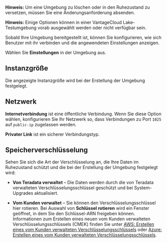 **Hinweis:** Um eine Umgebung zu löschen oder in den Ruhezustand zu versetzen, müssen Sie eine Änderungsanforderung absenden.

**Hinweis:** Einige Optionen können in einer VantageCloud Lake-Testumgebung vorab ausgewählt werden oder nicht verfügbar sein.

Sobald Ihre Umgebung bereitgestellt ist, können Sie konfigurieren, wie sich Benutzer mit ihr verbinden und die angewendeten Einstellungen anzeigen.

Wählen Sie **Einstellungen** in der Umgebung aus.

Instanzgröße
------------

Die angezeigte Instanzgröße wird bei der Erstellung der Umgebung festgelegt.

Netzwerk
--------

**Internetverbindung** ist eine öffentliche Verbindung. Wenn Sie diese Option wählen, konfigurieren Sie Ihr Netzwerk so, dass Verbindungen zu Port `1025` auf `public-ip` zugelassen werden.

**Privater Link** ist ein sicherer Verbindungstyp.

Speicherverschlüsselung
-----------------------

Sehen Sie sich die Art der Verschlüsselung an, die Ihre Daten im Ruhezustand schützt und die bei der Erstellung der Umgebung festgelegt wird:

-   **Von Teradata verwaltet** – Die Daten werden durch die von Teradata verwalteten Verschlüsselungsschlüssel geschützt und bei System-Upgrades aktualisiert.

-   **Vom Kunden verwaltet** – Sie können den Verschlüsselungsschlüssel hier rotieren. Bei Auswahl von **Schlüssel rotieren** wird ein Fenster geöffnet, in dem Sie den Schlüssel-ARN freigeben können. Informationen zum Erstellen eines neuen vom Kunden verwalteten Verschlüsselungsschlüssels (CMEK) finden Sie unter [AWS: Erstellen eines vom Kunden verwalteten Verschlüsselungsschlüssels](https://docs.teradata.com/access/sources/dita/topic?dita:topicPath=qly1704828971494.dita&utm_source=console&utm_medium=iph) oder [Azure: Erstellen eines vom Kunden verwalteten Verschlüsselungsschlüssels](https://docs.teradata.com/access/sources/dita/topic?dita:topicPath=ayd1718750859566.dita&utm_source=console&utm_medium=iph).
